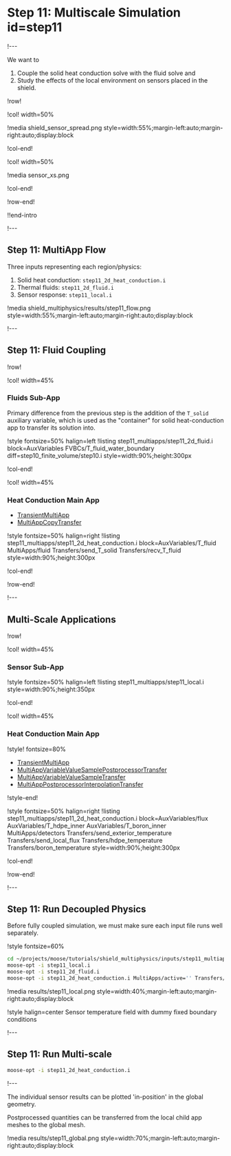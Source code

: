 # Step 11: Multiscale Simulation id=step11

!---

We want to

1. Couple the solid heat conduction solve with the fluid solve and
2. Study the effects of the local environment on sensors placed in the shield.

!row!

!col! width=50%

!media shield_sensor_spread.png style=width:55%;margin-left:auto;margin-right:auto;display:block

!col-end!

!col! width=50%

!media sensor_xs.png

!col-end!

!row-end!

!!end-intro

!---

## Step 11: MultiApp Flow

Three inputs representing each region/physics:

1. Solid heat conduction: `step11_2d_heat_conduction.i`
2. Thermal fluids: `step11_2d_fluid.i`
3. Sensor response: `step11_local.i`

!media shield_multiphysics/results/step11_flow.png style=width:55%;margin-left:auto;margin-right:auto;display:block

!---

## Step 11: Fluid Coupling

!row!

!col! width=45%

### Fluids Sub-App

Primary difference from the previous step is the addition of the `T_solid` auxiliary variable, which is
used as the "container" for solid heat-conduction app to transfer its solution
into.

!style fontsize=50% halign=left
!listing step11_multiapps/step11_2d_fluid.i
         block=AuxVariables FVBCs/T_fluid_water_boundary
         diff=step10_finite_volume/step10.i
         style=width:90%;height:300px

!col-end!

!col! width=45%

### Heat Conduction Main App

- [TransientMultiApp](TransientMultiApp.md)
- [MultiAppCopyTransfer](MultiAppCopyTransfer.md)

!style fontsize=50% halign=right
!listing step11_multiapps/step11_2d_heat_conduction.i
         block=AuxVariables/T_fluid MultiApps/fluid Transfers/send_T_solid Transfers/recv_T_fluid
         style=width:90%;height:300px

!col-end!

!row-end!

!---

## Multi-Scale Applications

!row!

!col! width=45%

### Sensor Sub-App

!style fontsize=50% halign=left
!listing step11_multiapps/step11_local.i
         style=width:90%;height:350px

!col-end!

!col! width=45%

### Heat Conduction Main App

!style! fontsize=80%

- [TransientMultiApp](TransientMultiApp.md)
- [MultiAppVariableValueSamplePostprocessorTransfer](MultiAppVariableValueSamplePostprocessorTransfer.md)
- [MultiAppVariableValueSampleTransfer](MultiAppVariableValueSampleTransfer.md)
- [MultiAppPostprocessorInterpolationTransfer](MultiAppPostprocessorInterpolationTransfer.md)

!style-end!

!style fontsize=50% halign=right
!listing step11_multiapps/step11_2d_heat_conduction.i
         block=AuxVariables/flux AuxVariables/T_hdpe_inner AuxVariables/T_boron_inner
               MultiApps/detectors
               Transfers/send_exterior_temperature Transfers/send_local_flux Transfers/hdpe_temperature Transfers/boron_temperature
         style=width:90%;height:300px

!col-end!

!row-end!

!---

## Step 11: Run Decoupled Physics

Before fully coupled simulation, we must make sure
each input file runs well separately.

!style fontsize=60%
```bash
cd ~/projects/moose/tutorials/shield_multiphysics/inputs/step11_multiapps
moose-opt -i step11_local.i
moose-opt -i step11_2d_fluid.i
moose-opt -i step11_2d_heat_conduction.i MultiApps/active='' Transfers/active=''
```

!media results/step11_local.png
       style=width:40%;margin-left:auto;margin-right:auto;display:block

!style halign=center
Sensor temperature field with dummy fixed boundary conditions

!---

## Step 11: Run Multi-scale

```bash
moose-opt -i step11_2d_heat_conduction.i
```

!---

The individual sensor results can be plotted 'in-position' in the global geometry.

Postprocessed quantities can be transferred from the local child app meshes to the global mesh.

!media results/step11_global.png style=width:70%;margin-left:auto;margin-right:auto;display:block
